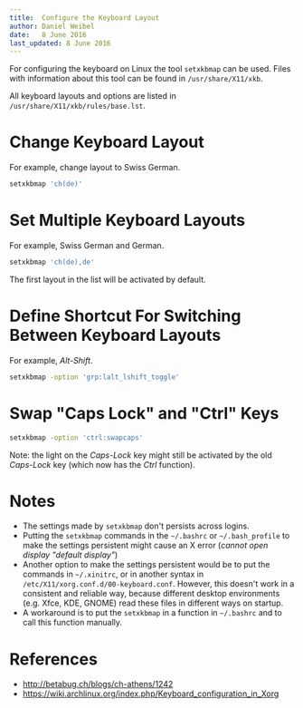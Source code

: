 ```yaml
---
title:  Configure the Keyboard Layout
author: Daniel Weibel
date:   8 June 2016
last_updated: 8 June 2016
---
```


For configuring the keyboard on Linux the tool `setxkbmap` can be used. Files with information about this tool can be found in `/usr/share/X11/xkb`.

All keyboard layouts and options are listed in `/usr/share/X11/xkb/rules/base.lst`.


Change Keyboard Layout
======================

For example, change layout to Swiss German.

~~~bash
setxkbmap 'ch(de)'
~~~


Set Multiple Keyboard Layouts
=======================================================

For example, Swiss German and German.

~~~bash
setxkbmap 'ch(de),de'
~~~

The first layout in the list will be activated by default.


Define Shortcut For Switching Between Keyboard Layouts
====================================================

For example, *Alt-Shift*.

~~~bash
setxkbmap -option 'grp:lalt_lshift_toggle'
~~~


Swap "Caps Lock" and "Ctrl" Keys
================================

~~~bash
setxkbmap -option 'ctrl:swapcaps'
~~~

Note: the light on the *Caps-Lock* key might still be activated by the old *Caps-Lock* key (which now has the *Ctrl* function).


Notes
=====

- The settings made by `setxkbmap` don't persists across logins.
- Putting the `setxkbmap` commands in the `~/.bashrc` or `~/.bash_profile` to make the settings persistent might cause an X error (*cannot open display "default display"*)
- Another option to make the settings persistent would be to put the commands in `~/.xinitrc`, or in another syntax in `/etc/X11/xorg.conf.d/00-keyboard.conf`. However, this doesn't work in a consistent and reliable way, because different desktop environments (e.g. Xfce, KDE, GNOME) read these files in different ways on startup.
- A workaround is to put the `setxkbmap` in a function in `~/.bashrc` and to call this function manually.


References
==========

- <http://betabug.ch/blogs/ch-athens/1242>
- <https://wiki.archlinux.org/index.php/Keyboard_configuration_in_Xorg>
